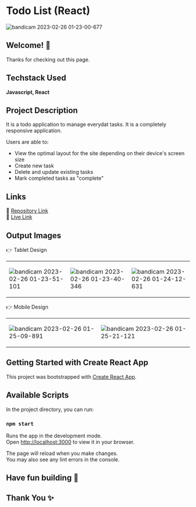 # Todo List (React)

![bandicam 2023-02-26 01-23-00-677](https://user-images.githubusercontent.com/90634018/221377223-76fa2b52-b6fc-439c-b001-a8d49f42a851.jpg)


## Welcome! 👋

Thanks for checking out this page.



## Techstack Used

**Javascript, React**

## Project Description

It is a todo application to manage everydat tasks. It is a completely responsive application.

Users are able to: 

- View the optimal layout for the site depending on their device's screen size
- Create new task 
- Delete and update existing tasks
- Mark completed tasks as "complete"

## Links
 📌 [Repository Link](https://github.com/ishika-rg/reactTodo)<br>
 📌 [Live Link](https://react-todo-345.netlify.app/)

    

## Output Images 

👉 Tablet Design

<table>
<tr>

<td>


![bandicam 2023-02-26 01-23-51-101](https://user-images.githubusercontent.com/90634018/221377275-1c3b3a7f-053a-4bfd-adf6-c4ac644a34d5.jpg)

</td>
<td>


![bandicam 2023-02-26 01-23-40-346](https://user-images.githubusercontent.com/90634018/221377271-9b75d068-5129-416e-9212-c03c8eec6bab.jpg)


</td>

<td>


![bandicam 2023-02-26 01-24-12-631](https://user-images.githubusercontent.com/90634018/221377314-00b9122d-714f-4171-aaa4-11c9d9a819a3.jpg)


</td>

</tr>


</table>


👉 Mobile Design

<table>
<tr>
<td>

![bandicam 2023-02-26 01-25-09-891](https://user-images.githubusercontent.com/90634018/221377487-896ac729-ee7a-474c-894f-059d45345298.jpg)

</td>

<td>



![bandicam 2023-02-26 01-25-21-121](https://user-images.githubusercontent.com/90634018/221377372-0efad7e2-7265-4639-a813-87b9af197bc9.jpg)

</td>

</tr>



</table>



## Getting Started with Create React App

This project was bootstrapped with [Create React App](https://github.com/facebook/create-react-app).

## Available Scripts

In the project directory, you can run:

### `npm start`

Runs the app in the development mode.\
Open [http://localhost:3000](http://localhost:3000) to view it in your browser.

The page will reload when you make changes.\
You may also see any lint errors in the console.

## Have fun building 🚀
## Thank You ✨

